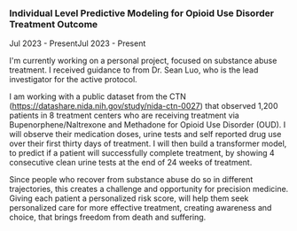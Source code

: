 ### Individual Level Predictive Modeling for Opioid Use Disorder Treatment Outcome
Jul 2023 - PresentJul 2023 - Present

I'm currently working on a personal project, focused on substance abuse treatment. I received guidance to from Dr. Sean Luo, who is the lead investigator for the active protocol.

I am working with a public dataset from the CTN (https://datashare.nida.nih.gov/study/nida-ctn-0027) that observed 1,200 patients in 8 treatment centers who are receiving treatment via Bupenorphene/Naltrexone and Methadone for Opioid Use Disorder (OUD). I will observe their medication doses, urine tests and self reported drug use over their first thirty days of treatment. I will then build a transformer model, to predict if a patient will successfully complete treatment, by showing 4 consecutive clean urine tests at the end of 24 weeks of treatment. 

Since people who recover from substance abuse do so in different trajectories, this creates a challenge and opportunity for precision medicine. Giving each patient a personalized risk score, will help them seek personalized care for more effective treatment, creating awareness and choice, that brings freedom from death and suffering.